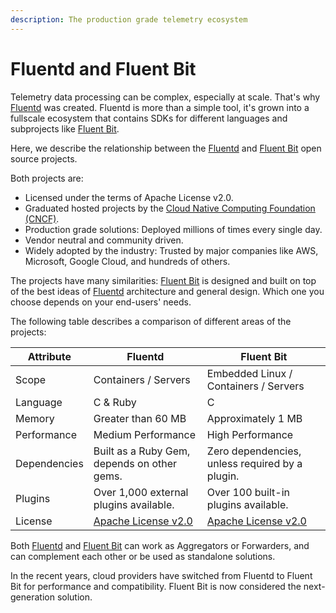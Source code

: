 ```yaml
---
description: The production grade telemetry ecosystem
---
```


# Fluentd and Fluent Bit

Telemetry data processing can be complex, especially at scale. That's why
[Fluentd](https://www.fluentd.org) was created. Fluentd is more than a simple tool,
it's grown into a fullscale ecosystem that contains SDKs for different languages
and subprojects like [Fluent Bit](https://fluentbit.io).

Here, we describe the relationship between the [Fluentd](http://fluentd.org)
and [Fluent Bit](http://fluentbit.io) open source projects.

Both projects are:

- Licensed under the terms of Apache License v2.0.
- Graduated hosted projects by the [Cloud Native Computing Foundation (CNCF)](https://cncf.io).
- Production grade solutions: Deployed millions of times every single day.
- Vendor neutral and community driven.
- Widely adopted by the industry: Trusted by major companies like AWS, Microsoft,
  Google Cloud, and hundreds of others.

The projects have many similarities: [Fluent Bit](https://fluentbit.io) is
designed and built on top of the best ideas of [Fluentd](https://www.fluentd.org)
architecture and general design. Which one you choose depends on your end-users' needs.

The following table describes a comparison of different areas of the projects:

|  Attribute   | Fluentd               | Fluent Bit            |
| ------------ | --------------------- | --------------------- |
| Scope        | Containers / Servers  | Embedded Linux / Containers / Servers |
| Language     | C & Ruby              | C                                     |
| Memory       | Greater than 60&nbsp;MB | Approximately 1&nbsp;MB |
| Performance  | Medium Performance    | High Performance                      |
| Dependencies | Built as a Ruby Gem, depends on other gems. | Zero dependencies, unless required by a plugin. |
| Plugins      | Over 1,000 external plugins available. | Over 100 built-in plugins available. |
| License      | [Apache License v2.0](http://www.apache.org/licenses/LICENSE-2.0) | [Apache License v2.0](http://www.apache.org/licenses/LICENSE-2.0) |

Both [Fluentd](https://www.fluentd.org) and [Fluent Bit](https://fluentbit.io)
can work as Aggregators or Forwarders, and can complement each other or be used
as standalone solutions.

In the recent years, cloud providers have switched from Fluentd to Fluent Bit for
performance and compatibility. Fluent Bit is now considered the next-generation solution.
